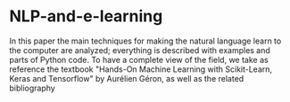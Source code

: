 # NLP-and-e-learning
In this paper the main techniques for making the natural language learn to the computer are analyzed; everything is described with examples and parts of Python code. To have a complete view of the field, we take as reference the textbook "Hands-On Machine Learning with Scikit-Learn, Keras and Tensorflow" by Aurélien Géron, as well as the related bibliography
